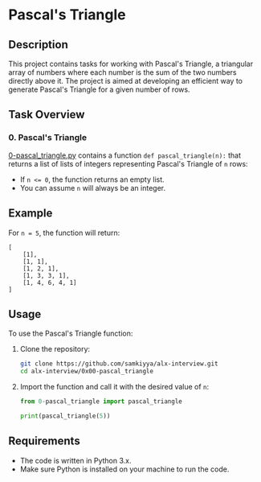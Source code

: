 # Pascal's Triangle

## Description

This project contains tasks for working with Pascal's Triangle, a triangular array of numbers where each number is the sum of the two numbers directly above it. The project is aimed at developing an efficient way to generate Pascal's Triangle for a given number of rows.

## Task Overview

### 0. Pascal's Triangle

[0-pascal_triangle.py](0-pascal_triangle.py) contains a function `def pascal_triangle(n):` that returns a list of lists of integers representing Pascal's Triangle of `n` rows:

- If `n <= 0`, the function returns an empty list.
- You can assume `n` will always be an integer.

## Example

For `n = 5`, the function will return:

```
[
    [1],
    [1, 1],
    [1, 2, 1],
    [1, 3, 3, 1],
    [1, 4, 6, 4, 1]
]
```

## Usage

To use the Pascal's Triangle function:

1. Clone the repository:
   ```bash
   git clone https://github.com/samkiyya/alx-interview.git
   cd alx-interview/0x00-pascal_triangle
   ```
2. Import the function and call it with the desired value of `n`:

   ```python
   from 0-pascal_triangle import pascal_triangle

   print(pascal_triangle(5))
   ```

## Requirements

- The code is written in Python 3.x.
- Make sure Python is installed on your machine to run the code.
